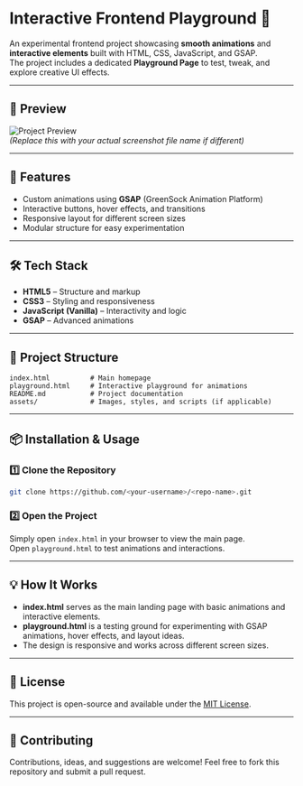 # Interactive Frontend Playground 🎨

An experimental frontend project showcasing **smooth animations** and **interactive elements** built with HTML, CSS, JavaScript, and GSAP.  
The project includes a dedicated **Playground Page** to test, tweak, and explore creative UI effects.

---

## 📸 Preview

![Project Preview](screenshotplayground.jpg)  
*(Replace this with your actual screenshot file name if different)*

---

## 🚀 Features
- Custom animations using **GSAP** (GreenSock Animation Platform)
- Interactive buttons, hover effects, and transitions
- Responsive layout for different screen sizes
- Modular structure for easy experimentation

---

## 🛠 Tech Stack
- **HTML5** – Structure and markup  
- **CSS3** – Styling and responsiveness  
- **JavaScript (Vanilla)** – Interactivity and logic  
- **GSAP** – Advanced animations

---

## 📂 Project Structure
```
index.html          # Main homepage
playground.html     # Interactive playground for animations
README.md           # Project documentation
assets/             # Images, styles, and scripts (if applicable)
```

---

## 📦 Installation & Usage

### 1️⃣ Clone the Repository
```bash
git clone https://github.com/<your-username>/<repo-name>.git
```

### 2️⃣ Open the Project
Simply open `index.html` in your browser to view the main page.  
Open `playground.html` to test animations and interactions.

---

## 💡 How It Works
- **index.html** serves as the main landing page with basic animations and interactive elements.
- **playground.html** is a testing ground for experimenting with GSAP animations, hover effects, and layout ideas.
- The design is responsive and works across different screen sizes.

---

## 📜 License
This project is open-source and available under the [MIT License](LICENSE).

---

## 🤝 Contributing
Contributions, ideas, and suggestions are welcome! Feel free to fork this repository and submit a pull request.
